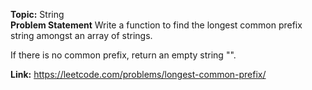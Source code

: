 **Topic:** String<br>
**Problem Statement**
Write a function to find the longest common prefix string amongst an array of strings.

If there is no common prefix, return an empty string "".


**Link:** https://leetcode.com/problems/longest-common-prefix/